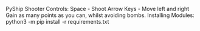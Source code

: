 PyShip Shooter Controls:
Space - Shoot
Arrow Keys - Move left and right
Gain as many points as you can, whilst avoiding bombs.
Installing Modules:
    python3 -m pip install -r requirements.txt
